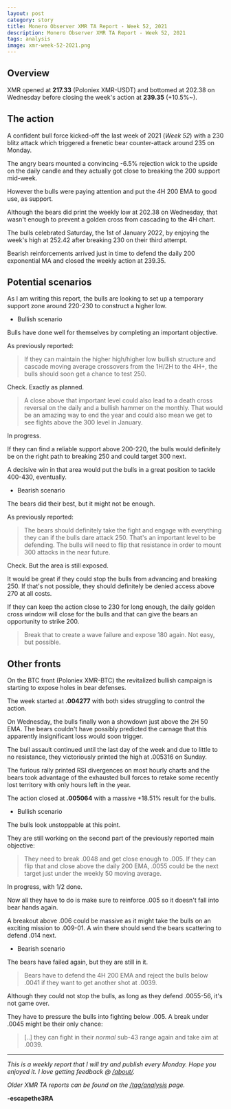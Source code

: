 ```yaml
---
layout: post
category: story
title: Monero Observer XMR TA Report - Week 52, 2021
description: Monero Observer XMR TA Report - Week 52, 2021
tags: analysis
image: xmr-week-52-2021.png
---
```


## Overview

XMR opened at **217.33** (Poloniex XMR-USDT) and bottomed at 202.38 on Wednesday before closing the week's action at **239.35** (+10.5%~).

## The action

A confident bull force kicked-off the last week of 2021 (*Week 52*) with a 230 blitz attack which triggered a frenetic bear counter-attack around 235 on Monday.

The angry bears mounted a convincing -6.5% rejection wick to the upside on the daily candle and they actually got close to breaking the 200 support mid-week. 

However the bulls were paying attention and put the 4H 200 EMA to good use, as support.

Although the bears did print the weekly low at 202.38 on Wednesday, that wasn't enough to prevent a golden cross from cascading to the 4H chart. 

The bulls celebrated Saturday, the 1st of January 2022, by enjoying the week's high at 252.42 after breaking 230 on their third attempt.

Bearish reinforcements arrived just in time to defend the daily 200 exponential MA and closed the weekly action at 239.35.

## Potential scenarios

As I am writing this report, the bulls are looking to set up a temporary support zone around 220-230 to construct a higher low.

- Bullish scenario

Bulls have done well for themselves by completing an important objective.

As previously reported:

> If they can maintain the higher high/higher low bullish structure and cascade moving average crossovers from the 1H/2H to the 4H+, the bulls should soon get a chance to test 250.

Check. Exactly as planned.

> A close above that important level could also lead to a death cross reversal on the daily and a bullish hammer on the monthly. That would be an amazing way to end the year and could also mean we get to see fights above the 300 level in January.

In progress.

If they can find a reliable support above 200-220, the bulls would definitely be on the right path to breaking 250 and could target 300 next.

A decisive win in that area would put the bulls in a great position to tackle 400-430, eventually.


- Bearish scenario

The bears did their best, but it might not be enough.

As previously reported:

> The bears should definitely take the fight and engage with everything they can if the bulls dare attack 250. That's an important level to be defending. The bulls will need to flip that resistance in order to mount 300 attacks in the near future.

Check. But the area is still exposed.

It would be great if they could stop the bulls from advancing and breaking 250. If that's not possible, they should definitely be denied access above 270 at all costs.

If they can keep the action close to 230 for long enough, the daily golden cross window will close for the bulls and that can give the bears an opportunity to strike 200.

> Break that to create a wave failure and expose 180 again. Not easy, but possible.


## Other fronts

On the BTC front (Poloniex XMR-BTC) the revitalized bullish campaign is starting to expose holes in bear defenses.

The week started at **.004277** with both sides struggling to control the action.

On Wednesday, the bulls finally won a showdown just above the 2H 50 EMA. The bears couldn't have possibly predicted the carnage that this apparently insignificant loss would soon trigger.

The bull assault continued until the last day of the week and due to little to no resistance, they victoriously printed the high at .005316 on Sunday.

The furious rally printed RSI divergences on most hourly charts and the bears took advantage of the exhausted bull forces to retake some recently lost territory with only hours left in the year. 

The action closed at **.005064** with a massive +18.51% result for the bulls.

- Bullish scenario

The bulls look unstoppable at this point.

They are still working on the second part of the previously reported main objective:

> They need to break .0048 and get close enough to .005. If they can flip that and close above the daily 200 EMA, .0055 could be the next target just under the weekly 50 moving average.

In progress, with 1/2 done. 

Now all they have to do is make sure to reinforce .005 so it doesn't fall into bear hands again.

A breakout above .006 could be massive as it might take the bulls on an exciting mission to .009-01. A win there should send the bears scattering to defend .014 next.

- Bearish scenario

The bears have failed again, but they are still in it.

> Bears have to defend the 4H 200 EMA and reject the bulls below .0041 if they want to get another shot at .0039.

Although they could not stop the bulls, as long as they defend .0055-56, it's not game over.

They have to pressure the bulls into fighting below .005. A break under .0045 might be their only chance:

> [..] they can fight in their *normal* sub-43 range again and take aim at .0039.


---

*This is a weekly report that I will try and publish every Monday. Hope you enjoyed it. I love getting feedback @ [/about/](/about/).*

*Older XMR TA reports can be found on the [/tag/analysis](/tag/analysis) page.*

**-escapethe3RA**
